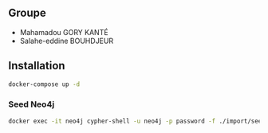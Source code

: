 ## Groupe
- Mahamadou GORY KANTÉ
- Salahe-eddine BOUHDJEUR

## Installation

```bash
docker-compose up -d
```

### Seed Neo4j

```bash
docker exec -it neo4j cypher-shell -u neo4j -p password -f ./import/seed-neo4j.cypher
```